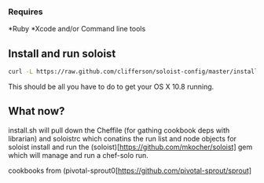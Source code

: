 
### Requires 
 *Ruby
 *Xcode and/or Command line tools

## Install and run soloist 

```bash
curl -L https://raw.github.com/clifferson/soloist-config/master/install.sh | sh
```

This should be all you have to do to get your OS X 10.8 running.

## What now?
install.sh will pull down the Cheffile (for gathing cookbook deps with librarian) and soloistrc which conatins the run list and node objects for soloist
install and run the (soloist)[https://github.com/mkocher/soloist] gem which will manage and run a chef-solo run.

cookbooks from (pivotal-sprout0[https://github.com/pivotal-sprout/sprout]
